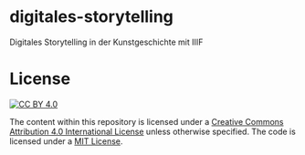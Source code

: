 # digitales-storytelling
Digitales Storytelling in der Kunstgeschichte mit IIIF

# License
[![CC BY 4.0][cc-by-image]][cc-by-4.0]

The content within this repository is licensed under a [Creative Commons Attribution 4.0 International License][cc-by-4.0] unless otherwise specified.
The code is licensed under a [MIT License][mit].

[cc-by-4.0]: http://creativecommons.org/licenses/by/4.0/
[cc-by-image]: https://i.creativecommons.org/l/by/4.0/88x31.png
[mit]: https://opensource.org/licenses/MIT
